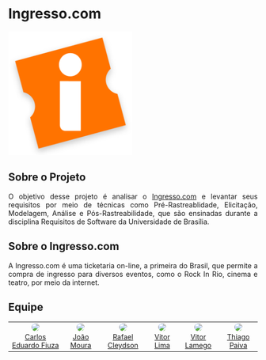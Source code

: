   <h1> Ingresso.com </h1>


  <a href="https://www.ingresso.com/" target="_blank"> 
    <img src="./assets/ingresso-logo.png" width="250px"/>
  </a>

  <h2> Sobre o Projeto </h2>
  
  <p align="justify">
    O objetivo desse projeto é analisar o <a href="https://www.ingresso.com/">Ingresso.com</a> e levantar seus requisitos por meio de técnicas como Pré-Rastreablidade, Elicitação, Modelagem, Análise e Pós-Rastreabilidade, que são ensinadas durante a disciplina Requisitos de Software da Universidade de Brasília.
  </p>
  
  <h2> Sobre o Ingresso.com </h2>
  
  <p align="justify">
    A Ingresso.com é uma ticketaria on-line, a primeira do Brasil, que permite a compra de ingresso para diversos eventos, como o Rock In Rio, cinema e teatro, por meio da internet.
  </p>
  
  <h2> Equipe </h2>
  
  <table>
    <tr>
      <!-- Carlos   -->
       <td align="center"><a href="https://github.com/carlosfiuza"><img style="border-radius: 50%;" src="https://github.com/carlosfiuza.png" width="100px;"/><br />         Carlos Eduardo Fiuza
         </a>
      </td>
     <!-- JOAO   -->
       <td align="center"><a href="https://github.com/joao-moura"><img style="border-radius: 50%;" src="https://github.com/joao-moura.png" width="100px;"/><br />         João Moura
         </a>
      </td>
     <!-- Rafael   -->
       <td align="center"><a href="https://github.com/rcleydsonr"><img style="border-radius: 50%;" src="https://github.com/rcleydsonr.png" width="100px;"/><br />           Rafael Cleydson
        </a>
      </td>
      <!-- Vitor   -->
       <td align="center"><a href="https://github.com/vital14"><img style="border-radius: 50%;" src="https://github.com/vital14.png" width="100px;"/><br />                 Vitor Lima
         </a>
      </td>
      <!-- Vitor La   -->
       <td align="center"><a href="https://github.com/vitorlamego"><img style="border-radius: 50%;" src="https://github.com/vitorlamego.png" width="100px;"/><br />         Vitor Lamego
         </a>
      </td>
       <!-- THiago   -->
       <td align="center"><a href="https://github.com/thiagohdaqw"><img style="border-radius: 50%;" src="https://github.com/thiagohdaqw.png" width="100px;"/><br />         Thiago Paiva
         </a>
      </td>
    </table>

